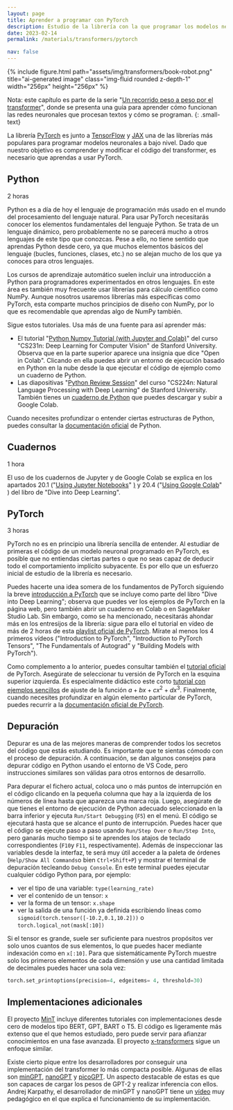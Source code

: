 ```yaml
---
layout: page
title: Aprender a programar con PyTorch
description: Estudio de la librería con la que programar los modelos neuronales
date: 2023-02-14
permalink: /materials/transformers/pytorch

nav: false
---
```

   
{% include figure.html path="assets/img/transformers/book-robot.png" title="ai-generated image" class="img-fluid rounded z-depth-1" width="256px" height="256px" %}

Nota: este capítulo es parte de la serie "[Un recorrido peso a peso por el transformer][guia-transformer]", donde se presenta una guía para aprender cómo funcionan las redes neuronales que procesan textos y cómo se programan.
{: .small-text}

[guia-transformer]: ../transformers

La librería [PyTorch][pytorch] es junto a [TensorFlow][tf] y [JAX][jax] una de las librerías más populares para programar modelos neuronales a bajo nivel. Dado que nuestro objetivo es comprender y modificar el código del transformer, es necesario que aprendas a usar PyTorch. 

[tf]: https://www.tensorflow.org/
[jax]: https://github.com/google/jax
[pytorch]: https://pytorch.org/


## Python

<i class="fas fa-clock"></i> 2 horas

Python es a día de hoy el lenguaje de programación más usado en el mundo del procesamiento del lenguaje natural. Para usar PyTorch necesitarás conocer los elementos fundamentales del lenguaje Python. Se trata de un lenguaje dinámico, pero probablemente no se parecerá mucho a otros lenguajes de este tipo que conozcas. Pese a ello, no tiene sentido que aprendas Python desde cero, ya que muchos elementos básicos del lenguaje (bucles, funciones, clases, etc.) no se alejan mucho de los que ya conoces para otros lenguajes.

Los cursos de aprendizaje automático suelen incluir una introducción a Python para programadores experimentados en otros lenguajes. En este área es también muy frecuente usar librerías para cálculo científico como NumPy. Aunque nosotros usaremos librerías más específicas como PyTorch, esta comparte muchos principios de diseño con NumPy, por lo que es recomendable que aprendas algo de NumPy también. 

Sigue estos tutoriales. Usa más de una fuente para así aprender más:

- El tutorial "[Python Numpy Tutorial (with Jupyter and Colab)][cs231]" [<i class="fas fa-file"></i>][cs231] del curso "CS231n: Deep Learning for Computer Vision" de Stanford University. Observa que en la parte superior aparece una insignia que dice "Open in Colab". Clicando en ella puedes abrir un entorno de ejecución basado en Python en la nube desde la que ejecutar el código de ejemplo como un cuaderno de Python. 
- Las diapositivas "[Python Review Session][review]" [<i class="fas fa-file"></i>][review] del curso "CS224n: Natural Language Processing with Deep Learning" de Stanford University. También tienes un [cuaderno de Python][cuaderno] [<i class="fas fa-file"></i>][cuaderno] que puedes descargar y subir a Google Colab.

[cs231]: https://cs231n.github.io/python-numpy-tutorial/
[review]: https://web.stanford.edu/class/cs224n/readings/cs224n-python-review.pdf
[cuaderno]: https://web.stanford.edu/class/cs224n/readings/python_tutorial.ipynb

Cuando necesites profundizar o entender ciertas estructuras de Python, puedes consultar la [documentación oficial][oficial] de Python.

[oficial]: https://docs.python.org/3.10/tutorial/index.html


## Cuadernos

<i class="fas fa-clock"></i> 1 hora

El uso de los cuadernos de Jupyter y de Google Colab se explica en los apartados 20.1 ("[Using Jupyter Notebooks][notebooks]" [<i class="fas fa-file"></i>)][notebooks] y 20.4 ("[Using Google Colab][colab]" [<i class="fas fa-file"></i>][colab]) del libro de "Dive into Deep Learning".

[notebooks]: https://d2l.ai/chapter_appendix-tools-for-deep-learning/jupyter.html
[colab]: https://d2l.ai/chapter_appendix-tools-for-deep-learning/colab.html


## PyTorch

<i class="fas fa-clock"></i> 3 horas

PyTorch no es en principio una librería sencilla de entender. Al estudiar de primeras el código de un modelo neuronal programado en PyTorch, es posible que no entiendas ciertas partes o que no seas capaz de deducir todo el comportamiento implícito subyacente. Es por ello que un esfuerzo inicial de estudio de la librería es necesario. 

Puedes hacerte una idea somera de los fundamentos de PyTorch siguiendo la breve [introducción a PyTorch][intro] [<i class="fas fa-file"></i>][intro] que se incluye como parte del libro "Dive into Deep Learning"; observa que puedes ver los ejemplos de PyTorch en la página web, pero también abrir un cuaderno en Colab o en SageMaker Studio Lab. Sin embargo, como se ha mencionado, necesitarás ahondar más en los entresijos de la librería: sigue para ello el tutorial en vídeo de más de 2 horas de esta [playlist oficial de PyTorch][playlist]. [<i class="fas fa-file"></i>][playlist] Mírate al menos los 4 primeros vídeos ("Introduction to PyTorch", "Introduction to PyTorch Tensors", "The Fundamentals of Autograd" y "Building Models with PyTorch").

Como complemento a lo anterior, puedes consultar también el [tutorial oficial][tutoficial] de PyTorch. Asegúrate de seleccionar tu versión de PyTorch en la esquina superior izquierda. Es especialmente didáctico este corto [tutorial con ejemplos sencillos] de ajuste de la función $a +bx + cx^2 + dx^3$. Finalmente, cuando necesites profundizar en algún elemento particular de PyTorch, puedes recurrir a la [documentación oficial de PyTorch][docutorch].

[intro]: https://d2l.ai/chapter_preliminaries/ndarray.html
[tutoficial]: https://pytorch.org/tutorials/beginner/basics/intro.html
[docutorch]: https://pytorch.org/docs/stable/index.html
[tutorial con ejemplos sencillos]: https://pytorch.org/tutorials/beginner/pytorch_with_examples.html
[playlist]: https://www.youtube.com/playlist?list=PL_lsbAsL_o2CTlGHgMxNrKhzP97BaG9ZN


## Depuración

Depurar es una de las mejores maneras de comprender todos los secretos del código que estás estudiando. Es importante que te sientas cómodo con el proceso de depuración. A continuación, se dan algunos consejos para depurar código en Python usando el entorno de VS Code, pero instrucciones similares son válidas para otros entornos de desarrollo.

Para depurar el fichero actual, coloca uno o más puntos de interrupción en el código clicando en la pequeña columna que hay a la izquierda de los números de línea hasta que aparezca una marca roja. Luego, asegúrate de que tienes el entorno de ejecución de Python adecuado seleccionado en la barra inferior y ejecuta `Run/Start Debugging` (`F5`) en el menú. El código se ejecutará hasta que se alcance el punto de interrupción. Puedes hacer que el código se ejecute paso a paso usando `Run/Step Over` o `Run/Step Into`, pero ganarás mucho tiempo si te aprendes los atajos de teclado correspondientes (`F10`y `F11`, respectivamente). Además de inspeccionar las variables desde la interfaz, te será muy útil acceder a la paleta de órdenes (`Help/Show All Commands`o bien `Ctrl+Shift+P`) y mostrar el terminal de depuración tecleando `Debug Console`. En este terminal puedes ejecutar cualquier código Python para, por ejemplo:

- ver el tipo de una variable: ```type(learning_rate)```
- ver el contenido de un tensor: ```x```
- ver la forma de un tensor: ```x.shape```
- ver la salida de una función ya definida escribiendo líneas como ```sigmoid(torch.tensor([-10.2,0.1,10.2]))``` o ```torch.logical_not(mask[:10])```

Si el tensor es grande, suele ser suficiente para nuestros propósitos ver solo unos cuantos de sus elementos, lo que puedes hacer mediante indexación como en ```x[:10]```. Para que sistemáticamente PyTorch muestre solo los primeros elementos de cada dimensión y use una cantidad limitada de decimales puedes hacer una sola vez:

```python
torch.set_printoptions(precision=4, edgeitems= 4, threshold=30)
```

## Implementaciones adicionales

El proyecto [MinT][MinT] incluye diferentes tutoriales con implementaciones desde cero de modelos tipo BERT, GPT, BART o T5. El código es ligeramente más extenso que el que hemos estudiado, pero puede servir para afianzar conocimientos en una fase avanzada. El proyecto [x-transformers] sigue un enfoque similar.

Existe cierto pique entre los desarrolladores por conseguir una implementación del transformer lo más compacta posible. Algunas de ellas son [minGPT][mingpt], [nanoGPT][nanogpt] y [picoGPT][picogpt]. Un aspecto destacable de estas es que son capaces de cargar los pesos de GPT-2 y realizar inferencia con ellos. Andrej Karpathy, el desarrollador de minGPT y nanoGPT tiene un [vídeo][video] muy pedagógico en el que explica el funcionamiento de su implementación.

[MinT]: https://github.com/dpressel/mint
[x-transformers]: https://github.com/lucidrains/x-transformers

[mingpt]: https://github.com/karpathy/minGPT
[nanogpt]: https://github.com/karpathy/nanoGPT
[picogpt]: https://github.com/jaymody/picoGPT
[video]: https://youtu.be/kCc8FmEb1nYç
